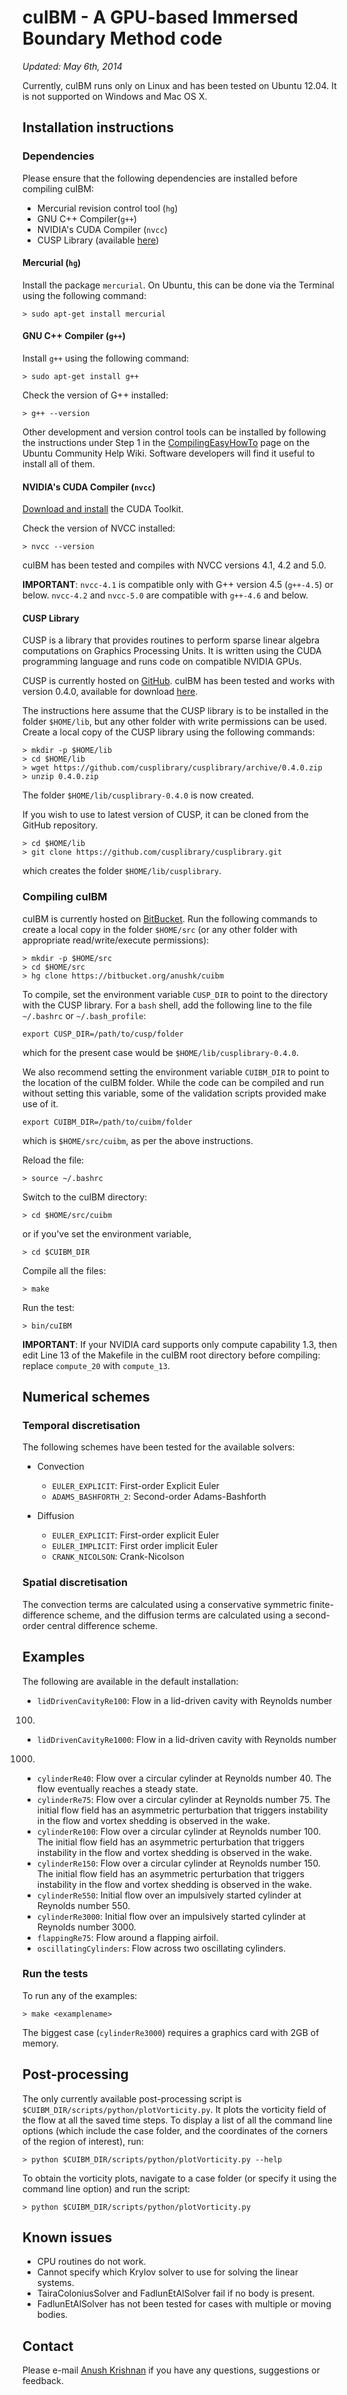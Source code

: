 cuIBM - A GPU-based Immersed Boundary Method code
=================================================

*Updated: May 6th, 2014*

Currently, cuIBM runs only on Linux and has been tested on Ubuntu 12.04. It is not supported on Windows and Mac OS X.

Installation instructions
-------------------------

### Dependencies

Please ensure that the following dependencies are installed before compiling cuIBM:

* Mercurial revision control tool (`hg`)
* GNU C++ Compiler(`g++`)
* NVIDIA's CUDA Compiler (`nvcc`)
* CUSP Library (available [here](https://github.com/cusplibrary/cusplibrary))

#### Mercurial (`hg`)

Install the package `mercurial`. On Ubuntu, this can be done via the Terminal using the following command:

    > sudo apt-get install mercurial

#### GNU C++ Compiler (`g++`)

Install `g++` using the following command:

    > sudo apt-get install g++

Check the version of G++ installed:

    > g++ --version

Other development and version control tools can be installed by following the instructions under Step 1 in the [CompilingEasyHowTo](https://help.ubuntu.com/community/CompilingEasyHowTo) page on the Ubuntu Community Help Wiki. Software developers will find it useful to install all of them.

#### NVIDIA's CUDA Compiler (`nvcc`)

[Download and install](https://developer.nvidia.com/cuda-downloads) the CUDA Toolkit.

Check the version of NVCC installed:

    > nvcc --version

cuIBM has been tested and compiles with NVCC versions 4.1, 4.2 and 5.0.

**IMPORTANT**: `nvcc-4.1` is compatible only with G++ version 4.5 (`g++-4.5`) or below. `nvcc-4.2` and `nvcc-5.0` are compatible with `g++-4.6` and below.

#### CUSP Library

CUSP is a library that provides routines to perform sparse linear algebra computations on Graphics Processing Units. It is written using the CUDA programming language and runs code on compatible NVIDIA GPUs. 

CUSP is currently hosted on [GitHub](https://github.com/cusplibrary/cusplibrary). cuIBM has been tested and works with version 0.4.0, available for download [here](https://github.com/cusplibrary/cusplibrary/archive/0.4.0.zip).

The instructions here assume that the CUSP library is to be installed in the folder `$HOME/lib`, but any other folder with write permissions can be used. Create a local copy of the CUSP library using the following commands:

    > mkdir -p $HOME/lib
    > cd $HOME/lib
    > wget https://github.com/cusplibrary/cusplibrary/archive/0.4.0.zip
    > unzip 0.4.0.zip

The folder `$HOME/lib/cusplibrary-0.4.0` is now created.

If you wish to use to latest version of CUSP, it can be cloned from the GitHub repository.

    > cd $HOME/lib
    > git clone https://github.com/cusplibrary/cusplibrary.git

which creates the folder `$HOME/lib/cusplibrary`.

### Compiling cuIBM

cuIBM is currently hosted on [BitBucket](https://bitbucket.org/anushk/cuibm). Run the following commands to create a local copy in the folder `$HOME/src` (or any other folder with appropriate read/write/execute permissions):

    > mkdir -p $HOME/src
    > cd $HOME/src
    > hg clone https://bitbucket.org/anushk/cuibm

To compile, set the environment variable `CUSP_DIR` to point to the directory with the CUSP library. For a `bash` shell, add the following line to the file `~/.bashrc` or `~/.bash_profile`:

    export CUSP_DIR=/path/to/cusp/folder

which for the present case would be `$HOME/lib/cusplibrary-0.4.0`.

We also recommend setting the environment variable `CUIBM_DIR` to point to the location of the cuIBM folder. While the code can be compiled and run without setting this variable, some of the validation scripts provided make use of it.

    export CUIBM_DIR=/path/to/cuibm/folder
    
which is `$HOME/src/cuibm`, as per the above instructions.

Reload the file:

    > source ~/.bashrc

Switch to the cuIBM directory:

    > cd $HOME/src/cuibm

or if you've set the environment variable,

    > cd $CUIBM_DIR

Compile all the files:
	
    > make

Run the test:
	
    > bin/cuIBM
	
**IMPORTANT**: If your NVIDIA card supports only compute capability 1.3, then edit Line 13 of the Makefile in the cuIBM root directory before compiling: replace `compute_20` with `compute_13`.

Numerical schemes
-----------------

### Temporal discretisation

The following schemes have been tested for the available solvers:

* Convection
	- `EULER_EXPLICIT`: First-order Explicit Euler
	- `ADAMS_BASHFORTH_2`: Second-order Adams-Bashforth

* Diffusion
	- `EULER_EXPLICIT`: First-order explicit Euler
	- `EULER_IMPLICIT`: First order implicit Euler
	- `CRANK_NICOLSON`: Crank-Nicolson

### Spatial discretisation 

The convection terms are calculated using a conservative symmetric finite-difference scheme, and the diffusion terms are calculated using a second-order central difference scheme.

Examples
--------

The following are available in the default installation:

* `lidDrivenCavityRe100`: Flow in a lid-driven cavity with Reynolds number 
100.
* `lidDrivenCavityRe1000`: Flow in a lid-driven cavity with Reynolds number 
1000.
* `cylinderRe40`: Flow over a circular cylinder at Reynolds number 40. The 
flow eventually reaches a steady state.
* `cylinderRe75`: Flow over a circular cylinder at Reynolds number 75. The 
initial flow field has an asymmetric perturbation that triggers instability in 
the flow and vortex shedding is observed in the wake.
* `cylinderRe100`: Flow over a circular cylinder at Reynolds number 100. The 
initial flow field has an asymmetric perturbation that triggers instability in 
the flow and vortex shedding is observed in the wake.
* `cylinderRe150`: Flow over a circular cylinder at Reynolds number 150. The 
initial flow field has an asymmetric perturbation that triggers instability in 
the flow and vortex shedding is observed in the wake.
* `cylinderRe550`: Initial flow over an impulsively started cylinder at 
Reynolds number 550.
* `cylinderRe3000`: Initial flow over an impulsively started cylinder at 
Reynolds number 3000.
* `flappingRe75`: Flow around a flapping airfoil.
* `oscillatingCylinders`: Flow across two oscillating cylinders.

### Run the tests
	
To run any of the examples:

    > make <examplename>

The biggest case (`cylinderRe3000`) requires a graphics card with 2GB of memory.

Post-processing
---------------

The only currently available post-processing script is `$CUIBM_DIR/scripts/python/plotVorticity.py`. It plots the vorticity field of the flow at all the saved time steps. To display a list of all the command line options (which include the case folder, and the coordinates of the corners of the region of interest), run:

    > python $CUIBM_DIR/scripts/python/plotVorticity.py --help

To obtain the vorticity plots, navigate to a case folder (or specify it using the command line option) and run the script:

    > python $CUIBM_DIR/scripts/python/plotVorticity.py

Known issues
------------

* CPU routines do not work.
* Cannot specify which Krylov solver to use for solving the linear systems.
* TairaColoniusSolver and FadlunEtAlSolver fail if no body is present.
* FadlunEtAlSolver has not been tested for cases with multiple or moving bodies.

Contact
-------

Please e-mail [Anush Krishnan](mailto:anush@bu.edu) if you have any questions, suggestions or feedback.
